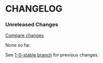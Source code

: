 # CHANGELOG

### Unreleased Changes

[Compare changes](https://github.com/codevise/pageflow-timeline-page/compare/1-0-stable...master)

None so far.

See
[1-0-stable branch](https://github.com/codevise/pageflow-timeline-page/blob/1-0-stable/CHANGELOG.md)
for previous changes.
